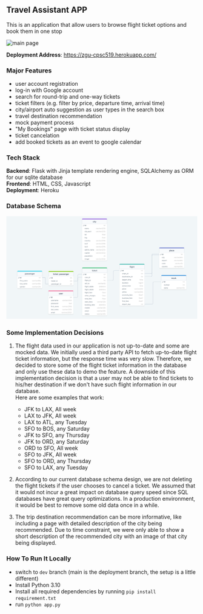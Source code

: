 ## Travel Assistant APP
This is an application that allow users to browse flight ticket options and book them in one stop

![main page](images/main_page.png)

**Deployment Address**: https://zgu-cpsc519.herokuapp.com/

### Major Features
- user account registration
- log-in with Google account
- search for round-trip and one-way tickets
- ticket filters (e.g. filter by price, departure time, arrival time)
- city/airport auto suggestion as user types in the search box
- travel destination recommendation 
- mock payment process
- "My Bookings" page with ticket status display
- ticket cancelation
- add booked tickets as an event to google calendar

### Tech Stack
**Backend**: Flask with Jinja template rendering engine, SQLAlchemy as ORM for our sqlite database  
**Frontend**: HTML, CSS, Javascript  
**Deployment**: Heroku

### Database Schema
![shcema](images/database_schema.png)

### Some Implementation Decisions
1. The flight data used in our application is not up-to-date and some are mocked data. We initially used a third party API to fetch up-to-date flight ticket information, but the response time was very slow. Therefore, we decided to store some of the flight ticket information in the database and only use these data to demo the feature. A downside of this implementation decision is that a user may not be able to find tickets to his/her destination if we don't have such flight information in our database.  
Here are some examples that work:  
    - JFK to LAX, All week
    - LAX to JFK, All week
    - LAX to ATL, any Tuesday
    - SFO to BOS, any Saturday
    - JFK to SFO, any Thursday
    - JFK to ORD, any Saturday
    - ORD to SFO, All week
    - SFO to JFK, All week
    - SFO to ORD, any Thursday
    - SFO to LAX, any Tuesday

2. According to our current database schema design, we are not deleting the flight tickets if the user chooses to cancel a ticket. We assumed that it would not incur a great impact on database query speed since SQL databases have great query optimizations. In a production environment, it would be best to remove some old data once in a while.
3. The trip destination recommendation can be more informative, like including a page with detailed description of the city being recommended. Due to time constraint, we were only able to show a short description of the recommended city with an image of that city being displayed.

### How To Run It Locally
- switch to `dev` branch (main is the deployment branch, the setup is a little different) 
- Install Python 3.10
- Install all required dependencies by running `pip install requirement.txt`
- run `python app.py`


